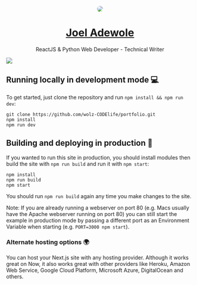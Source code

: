 <p align="center">
<img src="https://i.postimg.cc/kGBXT6Zt/Picture7.jpg" style="border-radius: 50%; width: 200px, max-width: 70%;"/>
    
<h1 align="center"><a href="https://codewonders.dev">Joel Adewole</a></h1>
<p align="center">ReactJS & Python Web Developer - Technical Writer</p>

</p>

<img src="https://i.postimg.cc/yYyq5X44/image.png"/>

## Running locally in development mode 💻

To get started, just clone the repository and run `npm install && npm run dev`:

    git clone https://github.com/wolz-CODElife/portfolio.git
    npm install
    npm run dev

## Building and deploying in production 🚀

If you wanted to run this site in production, you should install modules then
build the site with `npm run build` and run it with `npm start`:

    npm install
    npm run build
    npm start

You should run `npm run build` again any time you make changes to the site.

Note: If you are already running a webserver on port 80 (e.g. Macs usually have
the Apache webserver running on port 80) you can still start the example in
production mode by passing a different port as an Environment Variable when
starting (e.g. `PORT=3000 npm start`).

### Alternate hosting options 🌍

You can host your Next.js site with any hosting provider. Although it works
great on Now, it also works great with other providers like Heroku, Amazon Web
Service, Google Cloud Platform, Microsoft Azure, DigitalOcean and others.
